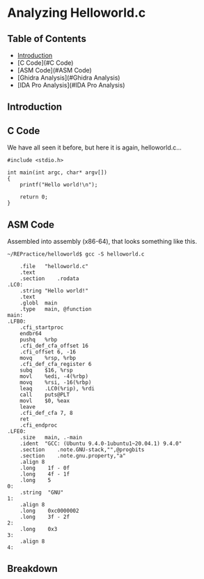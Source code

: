 # Analyzing Helloworld.c

## Table of Contents
* [Introduction](#introduction)
* [C Code](#C Code)
* [ASM Code](#ASM Code)
* [Ghidra Analysis](#Ghidra Analysis)
* [IDA Pro Analysis](#IDA Pro Analysis)


## Introduction

## C Code

We have all seen it before, but here it is again, helloworld.c...

```
#include <stdio.h>

int main(int argc, char* argv[])
{
    printf("Hello world!\n");
    
    return 0;
}
```
## ASM Code

Assembled into assembly (x86-64), that looks something like this.

```
~/REPractice/helloworld$ gcc -S helloworld.c
```

```
	.file	"helloworld.c"
	.text
	.section	.rodata
.LC0:
	.string	"Hello world!"
	.text
	.globl	main
	.type	main, @function
main:
.LFB0:
	.cfi_startproc
	endbr64
	pushq	%rbp
	.cfi_def_cfa_offset 16
	.cfi_offset 6, -16
	movq	%rsp, %rbp
	.cfi_def_cfa_register 6
	subq	$16, %rsp
	movl	%edi, -4(%rbp)
	movq	%rsi, -16(%rbp)
	leaq	.LC0(%rip), %rdi
	call	puts@PLT
	movl	$0, %eax
	leave
	.cfi_def_cfa 7, 8
	ret
	.cfi_endproc
.LFE0:
	.size	main, .-main
	.ident	"GCC: (Ubuntu 9.4.0-1ubuntu1~20.04.1) 9.4.0"
	.section	.note.GNU-stack,"",@progbits
	.section	.note.gnu.property,"a"
	.align 8
	.long	 1f - 0f
	.long	 4f - 1f
	.long	 5
0:
	.string	 "GNU"
1:
	.align 8
	.long	 0xc0000002
	.long	 3f - 2f
2:
	.long	 0x3
3:
	.align 8
4:

```
## Breakdown



